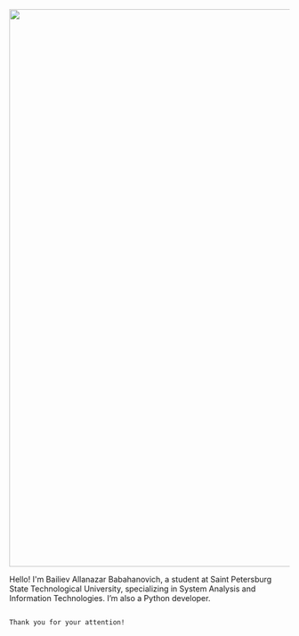 <div id="header">
  <img src="https://media.giphy.com/media/V4NSR1NG2p0KeJJyr5/giphy.gif" width="1000"/>
</div>

Hello! I'm Bailiev Allanazar Babahanovich,
a student at Saint Petersburg State Technological University,
specializing in System Analysis and Information Technologies. 
I’m also a Python developer. 
                                                                                                                                                                      
                                                                                                                                                                      
                                                                                          Thank you for your attention!
